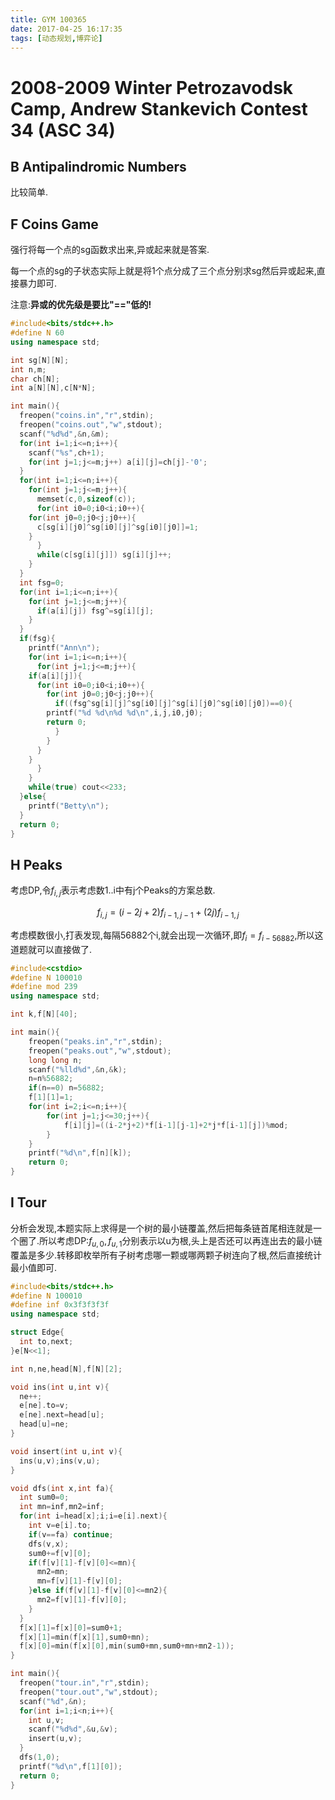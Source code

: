 ```yaml
---
title: GYM 100365
date: 2017-04-25 16:17:35
tags: [动态规划,博弈论]
---
```

# 2008-2009 Winter Petrozavodsk Camp, Andrew Stankevich Contest 34 (ASC 34)

<!--more-->

## B Antipalindromic Numbers
比较简单.

## F Coins Game
强行将每一个点的sg函数求出来,异或起来就是答案.

每一个点的sg的子状态实际上就是将1个点分成了三个点分别求sg然后异或起来,直接暴力即可.

注意:**异或的优先级是要比"=="低的!**

```cpp
#include<bits/stdc++.h>
#define N 60
using namespace std;

int sg[N][N];
int n,m;
char ch[N];
int a[N][N],c[N*N];

int main(){
  freopen("coins.in","r",stdin);
  freopen("coins.out","w",stdout);
  scanf("%d%d",&n,&m);
  for(int i=1;i<=n;i++){
    scanf("%s",ch+1);
    for(int j=1;j<=m;j++) a[i][j]=ch[j]-'0';
  }
  for(int i=1;i<=n;i++){
    for(int j=1;j<=m;j++){
      memset(c,0,sizeof(c));
      for(int i0=0;i0<i;i0++){
	for(int j0=0;j0<j;j0++){
	  c[sg[i][j0]^sg[i0][j]^sg[i0][j0]]=1;
	}
      }
      while(c[sg[i][j]]) sg[i][j]++;
    }
  }
  int fsg=0;
  for(int i=1;i<=n;i++){
    for(int j=1;j<=m;j++){
      if(a[i][j]) fsg^=sg[i][j];
    }
  }
  if(fsg){
    printf("Ann\n");
    for(int i=1;i<=n;i++){
      for(int j=1;j<=m;j++){
	if(a[i][j]){
	  for(int i0=0;i0<i;i0++){
	    for(int j0=0;j0<j;j0++){
	      if((fsg^sg[i][j]^sg[i0][j]^sg[i][j0]^sg[i0][j0])==0){
		printf("%d %d\n%d %d\n",i,j,i0,j0);
		return 0;
	      }
	    }
	  }
	}
      }
    }
    while(true) cout<<233;
  }else{
    printf("Betty\n");
  }
  return 0;
}
```

## H Peaks
考虑DP,令$f_{i,j}$表示考虑数1..i中有j个Peaks的方案总数.

$$f_{i,j}=(i-2j+2)f_{i-1,j-1}+(2j)f_{i-1,j}$$

考虑模数很小,打表发现,每隔56882个i,就会出现一次循环,即$f_i=f_{i-56882}$,所以这道题就可以直接做了.

```cpp
#include<cstdio>
#define N 100010
#define mod 239
using namespace std;

int k,f[N][40];

int main(){
    freopen("peaks.in","r",stdin);
    freopen("peaks.out","w",stdout);
	long long n;
	scanf("%lld%d",&n,&k);
	n=n%56882;
	if(n==0) n=56882;
	f[1][1]=1;
	for(int i=2;i<=n;i++){
		for(int j=1;j<=30;j++){
			f[i][j]=((i-2*j+2)*f[i-1][j-1]+2*j*f[i-1][j])%mod;
		}
	}
	printf("%d\n",f[n][k]);
	return 0;
}
```

## I Tour
分析会发现,本题实际上求得是一个树的最小链覆盖,然后把每条链首尾相连就是一个圈了.所以考虑DP:$f_{u,0},f_{u,1}$分别表示以u为根,头上是否还可以再连出去的最小链覆盖是多少.转移即枚举所有子树考虑哪一颗或哪两颗子树连向了根,然后直接统计最小值即可.
```cpp
#include<bits/stdc++.h>
#define N 100010
#define inf 0x3f3f3f3f
using namespace std;

struct Edge{
  int to,next;
}e[N<<1];

int n,ne,head[N],f[N][2];

void ins(int u,int v){
  ne++;
  e[ne].to=v;
  e[ne].next=head[u];
  head[u]=ne;
}

void insert(int u,int v){
  ins(u,v);ins(v,u);
}

void dfs(int x,int fa){
  int sum0=0;
  int mn=inf,mn2=inf;
  for(int i=head[x];i;i=e[i].next){
    int v=e[i].to;
    if(v==fa) continue;
    dfs(v,x);
    sum0+=f[v][0];
    if(f[v][1]-f[v][0]<=mn){
      mn2=mn;
      mn=f[v][1]-f[v][0];
    }else if(f[v][1]-f[v][0]<=mn2){
      mn2=f[v][1]-f[v][0];
    }
  }
  f[x][1]=f[x][0]=sum0+1;
  f[x][1]=min(f[x][1],sum0+mn);
  f[x][0]=min(f[x][0],min(sum0+mn,sum0+mn+mn2-1));
}

int main(){
  freopen("tour.in","r",stdin);
  freopen("tour.out","w",stdout);
  scanf("%d",&n);
  for(int i=1;i<n;i++){
    int u,v;
    scanf("%d%d",&u,&v);
    insert(u,v);
  }
  dfs(1,0);
  printf("%d\n",f[1][0]);
  return 0;
}
```